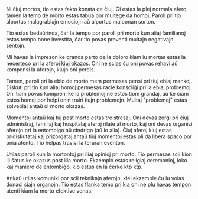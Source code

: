 Ni ĉiuj mortos, tio estas fakto konata de ĉiuj. Ĝi estas la plej normala afero, tamen la temo de morto estas tabua por multege da homoj. Paroli pri tio alportus malagrablajn emociojn aŭ alportus malbonan sorton.

Tio estas bedaŭrinda, ĉar la tempo por paroli pri morto kun aliaj familianoj estas tempo bone investita, ĉar tio povas preventi multajn negativajn sentojn.

Mi havas la impreson ke granda parto de la doloro kiam iu mortas estas la necerteco pri la aferoj kiuj okazos. Oni ne scias ĉu oni povas rehavi aŭ kompensi la aferojn, kiujn oni perdis.

Tamen, paroli pri la eblo de morto mem permesas pensi pri tiuj eblaj mankoj. Diskuti pri tio kun aliaj homoj permesas racie konsciiĝi pri la eblaj problemoj. Oni tiam povas kompreni ke la problemoj ne estos tiom grandaj, aŭ ke ĉiam estos homoj por helpi onin trairi tiujn problemojn. Multaj "problemoj" estas solveblaj antaŭ ol morto okazas.

Momentoj antaŭ kaj tuj post morto estas tre stresaj. Oni devas zorgi pri ĉiuj administraj, familiaj kaj hospitalaj aferoj rilate al morto, kaj oni devas organizi aferojn pri la entombigo aŭ cindrigo (aŭ io alia). Ĉiuj aferoj kiuj estas pridiskutataj kaj prizorgataj antaŭ tiuj momentoj estas pli da libera spaco por onia atento. Tio helpas travivi la teruran eventon.

Utilas paroli kun la mortontoj pri iliaj opinioj pri morto. Tio permesas scii kion ili ŝatus ke okazus post ilia morto. Ekzemplo estas religiaj ceremonioj, loko kaj maniero de entombiĝo, kio estus en la ĉerko ktp ktp.

Ankaŭ utilas komuniki por scii teknikajn aferojn, kiel ekzemple ĉu iu volas donaci siajn organojn. Tio estas flanka temo pri kia oni ne plu havas tempon atenti kiam la morto efektive venas.
